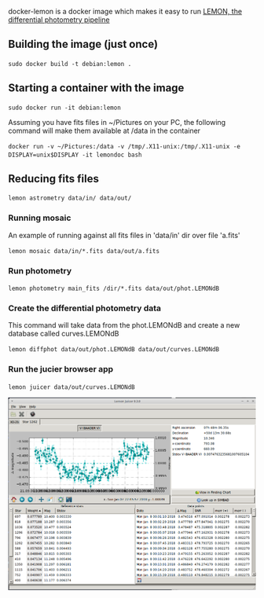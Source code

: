 docker-lemon is a docker image which makes it easy to run [LEMON, the differential photometry pipeline](https://github.com/vterron/lemon)

## Building the image (just once)

`sudo docker build -t debian:lemon .`

## Starting a container with the image
`sudo docker run -it debian:lemon`

Assuming you have fits files in ~/Pictures on your PC, the following command will make them available at /data in the container

`docker run -v ~/Pictures:/data -v /tmp/.X11-unix:/tmp/.X11-unix -e DISPLAY=unix$DISPLAY -it lemondoc bash`

## Reducing fits files

`lemon astrometry data/in/ data/out/`

### Running mosaic

An example of running against all fits files in 'data/in' dir over file 'a.fits'

`lemon mosaic data/in/*.fits data/out/a.fits`

### Run photometry

`lemon photometry main_fits /dir/*.fits data/out/phot.LEMONdB`

### Create the differential photometry data

This command will take data from the phot.LEMONdB and create a new database called curves.LEMONdB

`lemon diffphot data/out/phot.LEMONdB data/out/curves.LEMONdB`

### Run the jucier browser app

`lemon juicer data/out/curves.LEMONdB`

![screenshot](https://raw.githubusercontent.com/dokeeffe/docker-lemon/master/docs/juicer-screenshot.png)

